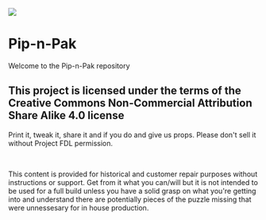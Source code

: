 [![](http://webapp.projectfdl.com/img/FDL%20Logo%20Tiny.png)](https://www.projectfdl.com)

  
# Pip-n-Pak

Welcome to the Pip-n-Pak repository


## This project is licensed under the terms of the Creative Commons Non-Commercial Attribution Share Alike 4.0 license
Print it, tweak it, share it and if you do and give us props. Please don't sell it without Project FDL permission.

<br>

This content is provided for historical and customer repair purposes without instructions or support. Get from it what you can/will but it is not intended to be used for a full build unless you have a solid grasp on what you're getting into and understand there are potentially pieces of the puzzle missing that were unnessesary for in house production.

<br>
